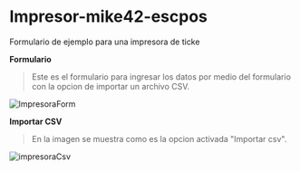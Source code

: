 # Impresor-mike42-escpos
Formulario de ejemplo para una impresora de ticke

**Formulario**
>Este es el formulario para ingresar los datos por medio del formulario con la opcion de importar un archivo CSV.

![ImpresoraForm](https://user-images.githubusercontent.com/36554510/233753416-c5cc4293-328b-43db-851f-16e08614577e.jpg)



**Importar CSV**
>En la imagen se muestra como es la opcion activada "Importar csv".

![impresoraCsv](https://user-images.githubusercontent.com/36554510/233753750-faf1e662-a24a-496c-abe0-6e1a68920398.jpg)
